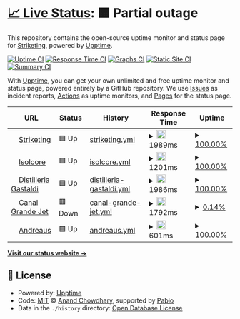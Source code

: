 # [📈 Live Status](https://utm.striketing.com): <!--live status--> **🟧 Partial outage**

This repository contains the open-source uptime monitor and status page for [Striketing](https://utm.striketing.com), powered by [Upptime](https://github.com/upptime/upptime).

[![Uptime CI](https://github.com/Striketing/STR-UTM/workflows/Uptime%20CI/badge.svg)](https://github.com/Striketing/STR-UTM/actions?query=workflow%3A%22Uptime+CI%22)
[![Response Time CI](https://github.com/Striketing/STR-UTM/workflows/Response%20Time%20CI/badge.svg)](https://github.com/Striketing/STR-UTM/actions?query=workflow%3A%22Response+Time+CI%22)
[![Graphs CI](https://github.com/Striketing/STR-UTM/workflows/Graphs%20CI/badge.svg)](https://github.com/Striketing/STR-UTM/actions?query=workflow%3A%22Graphs+CI%22)
[![Static Site CI](https://github.com/Striketing/STR-UTM/workflows/Static%20Site%20CI/badge.svg)](https://github.com/Striketing/STR-UTM/actions?query=workflow%3A%22Static+Site+CI%22)
[![Summary CI](https://github.com/Striketing/STR-UTM/workflows/Summary%20CI/badge.svg)](https://github.com/Striketing/STR-UTM/actions?query=workflow%3A%22Summary+CI%22)

With [Upptime](https://upptime.js.org), you can get your own unlimited and free uptime monitor and status page, powered entirely by a GitHub repository. We use [Issues](https://github.com/Striketing/STR-UTM/issues) as incident reports, [Actions](https://github.com/Striketing/STR-UTM/actions) as uptime monitors, and [Pages](https://utm.striketing.com) for the status page.

<!--start: status pages-->
<!-- This summary is generated by Upptime (https://github.com/upptime/upptime) -->
<!-- Do not edit this manually, your changes will be overwritten -->
<!-- prettier-ignore -->
| URL | Status | History | Response Time | Uptime |
| --- | ------ | ------- | ------------- | ------ |
| <img alt="" src="https://icons.duckduckgo.com/ip3/www.striketing.com.ico" height="13"> [Striketing](https://www.striketing.com) | 🟩 Up | [striketing.yml](https://github.com/Striketing/STR-UTM/commits/HEAD/history/striketing.yml) | <details><summary><img alt="Response time graph" src="./graphs/striketing/response-time-week.png" height="20"> 1989ms</summary><br><a href="https://utm.striketing.com/history/striketing"><img alt="Response time 1989" src="https://img.shields.io/endpoint?url=https%3A%2F%2Fraw.githubusercontent.com%2FStriketing%2FSTR-UTM%2FHEAD%2Fapi%2Fstriketing%2Fresponse-time.json"></a><br><a href="https://utm.striketing.com/history/striketing"><img alt="24-hour response time 1989" src="https://img.shields.io/endpoint?url=https%3A%2F%2Fraw.githubusercontent.com%2FStriketing%2FSTR-UTM%2FHEAD%2Fapi%2Fstriketing%2Fresponse-time-day.json"></a><br><a href="https://utm.striketing.com/history/striketing"><img alt="7-day response time 1989" src="https://img.shields.io/endpoint?url=https%3A%2F%2Fraw.githubusercontent.com%2FStriketing%2FSTR-UTM%2FHEAD%2Fapi%2Fstriketing%2Fresponse-time-week.json"></a><br><a href="https://utm.striketing.com/history/striketing"><img alt="30-day response time 1989" src="https://img.shields.io/endpoint?url=https%3A%2F%2Fraw.githubusercontent.com%2FStriketing%2FSTR-UTM%2FHEAD%2Fapi%2Fstriketing%2Fresponse-time-month.json"></a><br><a href="https://utm.striketing.com/history/striketing"><img alt="1-year response time 1989" src="https://img.shields.io/endpoint?url=https%3A%2F%2Fraw.githubusercontent.com%2FStriketing%2FSTR-UTM%2FHEAD%2Fapi%2Fstriketing%2Fresponse-time-year.json"></a></details> | <details><summary><a href="https://utm.striketing.com/history/striketing">100.00%</a></summary><a href="https://utm.striketing.com/history/striketing"><img alt="All-time uptime 100.00%" src="https://img.shields.io/endpoint?url=https%3A%2F%2Fraw.githubusercontent.com%2FStriketing%2FSTR-UTM%2FHEAD%2Fapi%2Fstriketing%2Fuptime.json"></a><br><a href="https://utm.striketing.com/history/striketing"><img alt="24-hour uptime 100.00%" src="https://img.shields.io/endpoint?url=https%3A%2F%2Fraw.githubusercontent.com%2FStriketing%2FSTR-UTM%2FHEAD%2Fapi%2Fstriketing%2Fuptime-day.json"></a><br><a href="https://utm.striketing.com/history/striketing"><img alt="7-day uptime 100.00%" src="https://img.shields.io/endpoint?url=https%3A%2F%2Fraw.githubusercontent.com%2FStriketing%2FSTR-UTM%2FHEAD%2Fapi%2Fstriketing%2Fuptime-week.json"></a><br><a href="https://utm.striketing.com/history/striketing"><img alt="30-day uptime 100.00%" src="https://img.shields.io/endpoint?url=https%3A%2F%2Fraw.githubusercontent.com%2FStriketing%2FSTR-UTM%2FHEAD%2Fapi%2Fstriketing%2Fuptime-month.json"></a><br><a href="https://utm.striketing.com/history/striketing"><img alt="1-year uptime 100.00%" src="https://img.shields.io/endpoint?url=https%3A%2F%2Fraw.githubusercontent.com%2FStriketing%2FSTR-UTM%2FHEAD%2Fapi%2Fstriketing%2Fuptime-year.json"></a></details>
| <img alt="" src="https://icons.duckduckgo.com/ip3/www.isolcore.com.ico" height="13"> [Isolcore](https://www.isolcore.com) | 🟩 Up | [isolcore.yml](https://github.com/Striketing/STR-UTM/commits/HEAD/history/isolcore.yml) | <details><summary><img alt="Response time graph" src="./graphs/isolcore/response-time-week.png" height="20"> 1201ms</summary><br><a href="https://utm.striketing.com/history/isolcore"><img alt="Response time 1201" src="https://img.shields.io/endpoint?url=https%3A%2F%2Fraw.githubusercontent.com%2FStriketing%2FSTR-UTM%2FHEAD%2Fapi%2Fisolcore%2Fresponse-time.json"></a><br><a href="https://utm.striketing.com/history/isolcore"><img alt="24-hour response time 1201" src="https://img.shields.io/endpoint?url=https%3A%2F%2Fraw.githubusercontent.com%2FStriketing%2FSTR-UTM%2FHEAD%2Fapi%2Fisolcore%2Fresponse-time-day.json"></a><br><a href="https://utm.striketing.com/history/isolcore"><img alt="7-day response time 1201" src="https://img.shields.io/endpoint?url=https%3A%2F%2Fraw.githubusercontent.com%2FStriketing%2FSTR-UTM%2FHEAD%2Fapi%2Fisolcore%2Fresponse-time-week.json"></a><br><a href="https://utm.striketing.com/history/isolcore"><img alt="30-day response time 1201" src="https://img.shields.io/endpoint?url=https%3A%2F%2Fraw.githubusercontent.com%2FStriketing%2FSTR-UTM%2FHEAD%2Fapi%2Fisolcore%2Fresponse-time-month.json"></a><br><a href="https://utm.striketing.com/history/isolcore"><img alt="1-year response time 1201" src="https://img.shields.io/endpoint?url=https%3A%2F%2Fraw.githubusercontent.com%2FStriketing%2FSTR-UTM%2FHEAD%2Fapi%2Fisolcore%2Fresponse-time-year.json"></a></details> | <details><summary><a href="https://utm.striketing.com/history/isolcore">100.00%</a></summary><a href="https://utm.striketing.com/history/isolcore"><img alt="All-time uptime 100.00%" src="https://img.shields.io/endpoint?url=https%3A%2F%2Fraw.githubusercontent.com%2FStriketing%2FSTR-UTM%2FHEAD%2Fapi%2Fisolcore%2Fuptime.json"></a><br><a href="https://utm.striketing.com/history/isolcore"><img alt="24-hour uptime 100.00%" src="https://img.shields.io/endpoint?url=https%3A%2F%2Fraw.githubusercontent.com%2FStriketing%2FSTR-UTM%2FHEAD%2Fapi%2Fisolcore%2Fuptime-day.json"></a><br><a href="https://utm.striketing.com/history/isolcore"><img alt="7-day uptime 100.00%" src="https://img.shields.io/endpoint?url=https%3A%2F%2Fraw.githubusercontent.com%2FStriketing%2FSTR-UTM%2FHEAD%2Fapi%2Fisolcore%2Fuptime-week.json"></a><br><a href="https://utm.striketing.com/history/isolcore"><img alt="30-day uptime 100.00%" src="https://img.shields.io/endpoint?url=https%3A%2F%2Fraw.githubusercontent.com%2FStriketing%2FSTR-UTM%2FHEAD%2Fapi%2Fisolcore%2Fuptime-month.json"></a><br><a href="https://utm.striketing.com/history/isolcore"><img alt="1-year uptime 100.00%" src="https://img.shields.io/endpoint?url=https%3A%2F%2Fraw.githubusercontent.com%2FStriketing%2FSTR-UTM%2FHEAD%2Fapi%2Fisolcore%2Fuptime-year.json"></a></details>
| <img alt="" src="https://icons.duckduckgo.com/ip3/www.distilleriagastaldi.com.ico" height="13"> [Distilleria Gastaldi](https://www.distilleriagastaldi.com) | 🟩 Up | [distilleria-gastaldi.yml](https://github.com/Striketing/STR-UTM/commits/HEAD/history/distilleria-gastaldi.yml) | <details><summary><img alt="Response time graph" src="./graphs/distilleria-gastaldi/response-time-week.png" height="20"> 1986ms</summary><br><a href="https://utm.striketing.com/history/distilleria-gastaldi"><img alt="Response time 1986" src="https://img.shields.io/endpoint?url=https%3A%2F%2Fraw.githubusercontent.com%2FStriketing%2FSTR-UTM%2FHEAD%2Fapi%2Fdistilleria-gastaldi%2Fresponse-time.json"></a><br><a href="https://utm.striketing.com/history/distilleria-gastaldi"><img alt="24-hour response time 1986" src="https://img.shields.io/endpoint?url=https%3A%2F%2Fraw.githubusercontent.com%2FStriketing%2FSTR-UTM%2FHEAD%2Fapi%2Fdistilleria-gastaldi%2Fresponse-time-day.json"></a><br><a href="https://utm.striketing.com/history/distilleria-gastaldi"><img alt="7-day response time 1986" src="https://img.shields.io/endpoint?url=https%3A%2F%2Fraw.githubusercontent.com%2FStriketing%2FSTR-UTM%2FHEAD%2Fapi%2Fdistilleria-gastaldi%2Fresponse-time-week.json"></a><br><a href="https://utm.striketing.com/history/distilleria-gastaldi"><img alt="30-day response time 1986" src="https://img.shields.io/endpoint?url=https%3A%2F%2Fraw.githubusercontent.com%2FStriketing%2FSTR-UTM%2FHEAD%2Fapi%2Fdistilleria-gastaldi%2Fresponse-time-month.json"></a><br><a href="https://utm.striketing.com/history/distilleria-gastaldi"><img alt="1-year response time 1986" src="https://img.shields.io/endpoint?url=https%3A%2F%2Fraw.githubusercontent.com%2FStriketing%2FSTR-UTM%2FHEAD%2Fapi%2Fdistilleria-gastaldi%2Fresponse-time-year.json"></a></details> | <details><summary><a href="https://utm.striketing.com/history/distilleria-gastaldi">100.00%</a></summary><a href="https://utm.striketing.com/history/distilleria-gastaldi"><img alt="All-time uptime 100.00%" src="https://img.shields.io/endpoint?url=https%3A%2F%2Fraw.githubusercontent.com%2FStriketing%2FSTR-UTM%2FHEAD%2Fapi%2Fdistilleria-gastaldi%2Fuptime.json"></a><br><a href="https://utm.striketing.com/history/distilleria-gastaldi"><img alt="24-hour uptime 100.00%" src="https://img.shields.io/endpoint?url=https%3A%2F%2Fraw.githubusercontent.com%2FStriketing%2FSTR-UTM%2FHEAD%2Fapi%2Fdistilleria-gastaldi%2Fuptime-day.json"></a><br><a href="https://utm.striketing.com/history/distilleria-gastaldi"><img alt="7-day uptime 100.00%" src="https://img.shields.io/endpoint?url=https%3A%2F%2Fraw.githubusercontent.com%2FStriketing%2FSTR-UTM%2FHEAD%2Fapi%2Fdistilleria-gastaldi%2Fuptime-week.json"></a><br><a href="https://utm.striketing.com/history/distilleria-gastaldi"><img alt="30-day uptime 100.00%" src="https://img.shields.io/endpoint?url=https%3A%2F%2Fraw.githubusercontent.com%2FStriketing%2FSTR-UTM%2FHEAD%2Fapi%2Fdistilleria-gastaldi%2Fuptime-month.json"></a><br><a href="https://utm.striketing.com/history/distilleria-gastaldi"><img alt="1-year uptime 100.00%" src="https://img.shields.io/endpoint?url=https%3A%2F%2Fraw.githubusercontent.com%2FStriketing%2FSTR-UTM%2FHEAD%2Fapi%2Fdistilleria-gastaldi%2Fuptime-year.json"></a></details>
| <img alt="" src="https://icons.duckduckgo.com/ip3/www.canalgrandejet.com.ico" height="13"> [Canal Grande Jet](https://www.canalgrandejet.com) | 🟥 Down | [canal-grande-jet.yml](https://github.com/Striketing/STR-UTM/commits/HEAD/history/canal-grande-jet.yml) | <details><summary><img alt="Response time graph" src="./graphs/canal-grande-jet/response-time-week.png" height="20"> 1792ms</summary><br><a href="https://utm.striketing.com/history/canal-grande-jet"><img alt="Response time 1792" src="https://img.shields.io/endpoint?url=https%3A%2F%2Fraw.githubusercontent.com%2FStriketing%2FSTR-UTM%2FHEAD%2Fapi%2Fcanal-grande-jet%2Fresponse-time.json"></a><br><a href="https://utm.striketing.com/history/canal-grande-jet"><img alt="24-hour response time 1792" src="https://img.shields.io/endpoint?url=https%3A%2F%2Fraw.githubusercontent.com%2FStriketing%2FSTR-UTM%2FHEAD%2Fapi%2Fcanal-grande-jet%2Fresponse-time-day.json"></a><br><a href="https://utm.striketing.com/history/canal-grande-jet"><img alt="7-day response time 1792" src="https://img.shields.io/endpoint?url=https%3A%2F%2Fraw.githubusercontent.com%2FStriketing%2FSTR-UTM%2FHEAD%2Fapi%2Fcanal-grande-jet%2Fresponse-time-week.json"></a><br><a href="https://utm.striketing.com/history/canal-grande-jet"><img alt="30-day response time 1792" src="https://img.shields.io/endpoint?url=https%3A%2F%2Fraw.githubusercontent.com%2FStriketing%2FSTR-UTM%2FHEAD%2Fapi%2Fcanal-grande-jet%2Fresponse-time-month.json"></a><br><a href="https://utm.striketing.com/history/canal-grande-jet"><img alt="1-year response time 1792" src="https://img.shields.io/endpoint?url=https%3A%2F%2Fraw.githubusercontent.com%2FStriketing%2FSTR-UTM%2FHEAD%2Fapi%2Fcanal-grande-jet%2Fresponse-time-year.json"></a></details> | <details><summary><a href="https://utm.striketing.com/history/canal-grande-jet">0.14%</a></summary><a href="https://utm.striketing.com/history/canal-grande-jet"><img alt="All-time uptime 0.14%" src="https://img.shields.io/endpoint?url=https%3A%2F%2Fraw.githubusercontent.com%2FStriketing%2FSTR-UTM%2FHEAD%2Fapi%2Fcanal-grande-jet%2Fuptime.json"></a><br><a href="https://utm.striketing.com/history/canal-grande-jet"><img alt="24-hour uptime 0.14%" src="https://img.shields.io/endpoint?url=https%3A%2F%2Fraw.githubusercontent.com%2FStriketing%2FSTR-UTM%2FHEAD%2Fapi%2Fcanal-grande-jet%2Fuptime-day.json"></a><br><a href="https://utm.striketing.com/history/canal-grande-jet"><img alt="7-day uptime 0.14%" src="https://img.shields.io/endpoint?url=https%3A%2F%2Fraw.githubusercontent.com%2FStriketing%2FSTR-UTM%2FHEAD%2Fapi%2Fcanal-grande-jet%2Fuptime-week.json"></a><br><a href="https://utm.striketing.com/history/canal-grande-jet"><img alt="30-day uptime 0.14%" src="https://img.shields.io/endpoint?url=https%3A%2F%2Fraw.githubusercontent.com%2FStriketing%2FSTR-UTM%2FHEAD%2Fapi%2Fcanal-grande-jet%2Fuptime-month.json"></a><br><a href="https://utm.striketing.com/history/canal-grande-jet"><img alt="1-year uptime 0.14%" src="https://img.shields.io/endpoint?url=https%3A%2F%2Fraw.githubusercontent.com%2FStriketing%2FSTR-UTM%2FHEAD%2Fapi%2Fcanal-grande-jet%2Fuptime-year.json"></a></details>
| <img alt="" src="https://icons.duckduckgo.com/ip3/www.andreaus.com.ico" height="13"> [Andreaus](https://www.andreaus.com) | 🟩 Up | [andreaus.yml](https://github.com/Striketing/STR-UTM/commits/HEAD/history/andreaus.yml) | <details><summary><img alt="Response time graph" src="./graphs/andreaus/response-time-week.png" height="20"> 601ms</summary><br><a href="https://utm.striketing.com/history/andreaus"><img alt="Response time 601" src="https://img.shields.io/endpoint?url=https%3A%2F%2Fraw.githubusercontent.com%2FStriketing%2FSTR-UTM%2FHEAD%2Fapi%2Fandreaus%2Fresponse-time.json"></a><br><a href="https://utm.striketing.com/history/andreaus"><img alt="24-hour response time 601" src="https://img.shields.io/endpoint?url=https%3A%2F%2Fraw.githubusercontent.com%2FStriketing%2FSTR-UTM%2FHEAD%2Fapi%2Fandreaus%2Fresponse-time-day.json"></a><br><a href="https://utm.striketing.com/history/andreaus"><img alt="7-day response time 601" src="https://img.shields.io/endpoint?url=https%3A%2F%2Fraw.githubusercontent.com%2FStriketing%2FSTR-UTM%2FHEAD%2Fapi%2Fandreaus%2Fresponse-time-week.json"></a><br><a href="https://utm.striketing.com/history/andreaus"><img alt="30-day response time 601" src="https://img.shields.io/endpoint?url=https%3A%2F%2Fraw.githubusercontent.com%2FStriketing%2FSTR-UTM%2FHEAD%2Fapi%2Fandreaus%2Fresponse-time-month.json"></a><br><a href="https://utm.striketing.com/history/andreaus"><img alt="1-year response time 601" src="https://img.shields.io/endpoint?url=https%3A%2F%2Fraw.githubusercontent.com%2FStriketing%2FSTR-UTM%2FHEAD%2Fapi%2Fandreaus%2Fresponse-time-year.json"></a></details> | <details><summary><a href="https://utm.striketing.com/history/andreaus">100.00%</a></summary><a href="https://utm.striketing.com/history/andreaus"><img alt="All-time uptime 100.00%" src="https://img.shields.io/endpoint?url=https%3A%2F%2Fraw.githubusercontent.com%2FStriketing%2FSTR-UTM%2FHEAD%2Fapi%2Fandreaus%2Fuptime.json"></a><br><a href="https://utm.striketing.com/history/andreaus"><img alt="24-hour uptime 100.00%" src="https://img.shields.io/endpoint?url=https%3A%2F%2Fraw.githubusercontent.com%2FStriketing%2FSTR-UTM%2FHEAD%2Fapi%2Fandreaus%2Fuptime-day.json"></a><br><a href="https://utm.striketing.com/history/andreaus"><img alt="7-day uptime 100.00%" src="https://img.shields.io/endpoint?url=https%3A%2F%2Fraw.githubusercontent.com%2FStriketing%2FSTR-UTM%2FHEAD%2Fapi%2Fandreaus%2Fuptime-week.json"></a><br><a href="https://utm.striketing.com/history/andreaus"><img alt="30-day uptime 100.00%" src="https://img.shields.io/endpoint?url=https%3A%2F%2Fraw.githubusercontent.com%2FStriketing%2FSTR-UTM%2FHEAD%2Fapi%2Fandreaus%2Fuptime-month.json"></a><br><a href="https://utm.striketing.com/history/andreaus"><img alt="1-year uptime 100.00%" src="https://img.shields.io/endpoint?url=https%3A%2F%2Fraw.githubusercontent.com%2FStriketing%2FSTR-UTM%2FHEAD%2Fapi%2Fandreaus%2Fuptime-year.json"></a></details>

<!--end: status pages-->

[**Visit our status website →**](https://utm.striketing.com)

## 📄 License

- Powered by: [Upptime](https://github.com/upptime/upptime)
- Code: [MIT](./LICENSE) © [Anand Chowdhary](https://anandchowdhary.com), supported by [Pabio](https://pabio.com)
- Data in the `./history` directory: [Open Database License](https://opendatacommons.org/licenses/odbl/1-0/)
